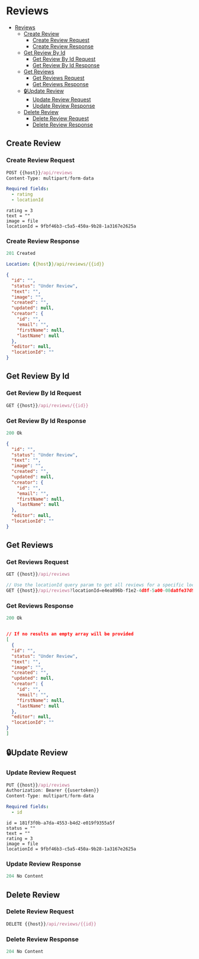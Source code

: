 # Reviews

- [Reviews](#reviews)
  - [Create Review](#create-review)
    - [Create Review Request](#create-review-request)
    - [Create Review Response](#create-review-response)
  - [Get Review By Id](#get-review-by-id)
    - [Get Review By Id Request](#get-review-by-id-request)
    - [Get Review By Id Response](#get-review-by-id-response)
  - [Get Reviews](#get-reviews)
    - [Get Reviews Request](#get-reviews-request)
    - [Get Reviews Response](#get-reviews-response)
  - [🔒Update Review](#update-review)
    - [Update Review Request](#update-review-request)
    - [Update Review Response](#update-review-response)
  - [Delete Review](#delete-review)
    - [Delete Review Request](#delete-review-request)
    - [Delete Review Response](#delete-review-response)

## Create Review

### Create Review Request

```js
POST {{host}}/api/reviews
Content-Type: multipart/form-data
```

```yml
Required fields:
  - rating
  - locationId
```

```multipart/form-data
rating = 3
text = ""
image = file
locationId = 9fbf46b3-c5a5-450a-9b28-1a3167e2625a
```

### Create Review Response

```js
201 Created
```

```yml
Location: {{host}}/api/reviews/{{id}}
```

```json
{
  "id": "",
  "status": "Under Review",
  "text": "",
  "image": "",
  "created": "",
  "updated": null,
  "creator": {
    "id": "",
    "email": "",
    "firstName": null,
    "lastName": null
  },
  "editor": null,
  "locationId": ""
}
```

## Get Review By Id

### Get Review By Id Request

```js
GET {{host}}/api/reviews/{{id}}
```

### Get Review By Id Response

```js
200 Ok
```

```json
{
  "id": "",
  "status": "Under Review",
  "text": "",
  "image": "",
  "created": "",
  "updated": null,
  "creator": {
    "id": "",
    "email": "",
    "firstName": null,
    "lastName": null
  },
  "editor": null,
  "locationId": ""
}
```

## Get Reviews

### Get Reviews Request

```js
GET {{host}}/api/reviews

// Use the locationId query param to get all reviews for a specific location
GET {{host}}/api/reviews?locationId=e4ea896b-f1e2-4d8f-5a00-08da8fe37d95
```

### Get Reviews Response

```js
200 Ok
```

```json

// If no results an empty array will be provided
[
  {
  "id": "",
  "status": "Under Review",
  "text": "",
  "image": "",
  "created": "",
  "updated": null,
  "creator": {
    "id": "",
    "email": "",
    "firstName": null,
    "lastName": null
  },
  "editor": null,
  "locationId": ""
}
]
```

## 🔒Update Review

### Update Review Request

```js
PUT {{host}}/api/reviews
Authorization: Bearer {{usertoken}}
Content-Type: multipart/form-data
```

```yml
Required fields:
  - id
```

```multipart/form-data
id = 181f3f0b-a7da-4553-b4d2-e019f9355a5f
status = ""
text = ""
rating = 3
image = file
locationId = 9fbf46b3-c5a5-450a-9b28-1a3167e2625a
```

### Update Review Response

```js
204 No Content
```

## Delete Review

### Delete Review Request

```js
DELETE {{host}}/api/reviews/{{id}}
```

### Delete Review Response

```js
204 No Content
```
